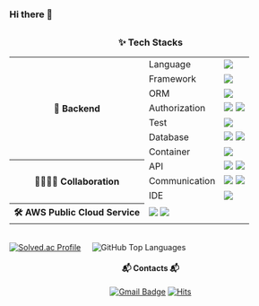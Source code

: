 ### Hi there 👋

<div align="center">
<h3 style="margin-top:30px">✨ Tech Stacks</h3>
<div>
<table>
    <tr>
        <th rowspan="7">🌱 Backend</th>
        <td>Language</td>
        <td>
            <img src="https://img.shields.io/badge/Java 18-007396?style=flat-square&logo=Java&logoColor=white"/>
        </td>
    </tr>
	<tr>
        <td>Framework</td>
        <td>
            <img src="https://img.shields.io/badge/Spring Boot-6DB33F?style=flat-square&logo=Spring Boot&logoColor=white"/>
        </td>
    </tr>
	<tr>
        <td>ORM</td>
        <td>
            <img src="https://img.shields.io/badge/Spring Data JPA-6DB33F?style=flat-square&logo=Spring Data JPA&logoColor=white"/>
        </td>
    </tr>
    <tr>
        <td>Authorization</td>
        <td>
            <img src="https://img.shields.io/badge/Spring Security-6DB33F?style=flat-square&logo=Spring Security&logoColor=white"/>
            <img src="https://img.shields.io/badge/JWT-000000?style=flat-square&logo=JSON Web Tokens&logoColor=white"/>
        </td>
    </tr>
	<tr>
        <td>Test</td>
        <td>
            <img src="https://img.shields.io/badge/JUnit5-25A162?style=flat-square&logo=JUnit5&logoColor=white"/>
        </td>
    </tr>
	<tr>
        <td>Database</td>
        <td>
            <img src="https://img.shields.io/badge/MySQL-4479A1?style=flat-square&logo=MySQL&logoColor=white"/>
            <img src="https://img.shields.io/badge/Redis-DC382D?style=flat-square&logo=Redis&logoColor=white"/>
        </td>
   	</tr>
	<tr>
        <td>Container</td>
        <td>
            <img src="https://img.shields.io/badge/Docker-2496ED?style=flat-square&logo=Docker&logoColor=white"/>
        </td>
    </tr>
	<tr>
        <th rowspan="3">👨‍👩‍👦‍👦 Collaboration</th>
        <td>API</td>
        <td>
	    <img src="https://img.shields.io/badge/Swagger-63CC63?style=flat-square&logo=Swagger&logoColor=white"/>
            <img src="https://img.shields.io/badge/Postman-FF6C37?style=flat-square&logo=Postman&logoColor=white"/>
        </td>
    </tr>
	<tr>
        <td>Communication</td>
        <td>
            <img src="https://img.shields.io/badge/Notion-000000?style=flat-square&logo=Notion&logoColor=white"/>
            <img src="https://img.shields.io/badge/Google Meet-00897B?style=flat-square&logo=Google Meet&logoColor=white"/>
        </td>
    </tr>
	<tr>
        <td>IDE</td>
        <td>
            <img src="https://img.shields.io/badge/IntelliJ IDEA-000000?style=flat-square&logo=IntelliJ IDEA&logoColor=white"/>
        </td>
    </tr>
	<tr>
        <th>🛠 AWS Public Cloud Service</th>
        <td colspan="2">
            <img src="https://img.shields.io/badge/EC2-FF9900?style=flat-square&logo=Amazon EC2&logoColor=white"/>
            <img src="https://img.shields.io/badge/RDS-527FFF?style=flat-square&logo=Amazon RDS&logoColor=white"/>
        </td>
    </tr>
</table>	
</div>
<br/>

<div style="display: flex; align-items: center;">
  <a href="https://solved.ac/ydg0630/" style="margin-right: 20px;">
    <img src="http://mazassumnida.wtf/api/v2/generate_badge?boj=ydg0630" alt="Solved.ac Profile" />
  </a>
  <picture>
    <source
      srcset="https://github-readme-stats.vercel.app/api/top-langs/?username=eoslovy&layout=compact&theme=github_dark&border_color=31363C&hide_border=false&bg_color=00000000"
      media="(prefers-color-scheme: dark)"
    />
    <source
      srcset="https://github-readme-stats.vercel.app/api/top-langs/?username=eoslovy&layout=compact"
      media="(prefers-color-scheme: light), (prefers-color-scheme: no-preference)"
    />
    <img src="https://github-readme-stats.vercel.app/api/top-langs/?username=eoslovy&layout=compact" alt="GitHub Top Languages" />
  </picture>
</div>


<!-- [![Solved.ac Profile](http://mazassumnida.wtf/api/v2/generate_badge?boj=ydg0630)](https://solved.ac/ydg0630/) -->
<!-- <h3>My stats</h3> -->
<!-- git 통계: 화면 모드에 따라 다른 테마가 나오도록 media feature 사용 -->
<!-- <picture>
  <source
    srcset="https://github-readme-stats.vercel.app/api?username=eoslovy&show_icons=true&theme=github_dark&border_color=31363C&hide_border=false&bg_color=00000000"
    media="(prefers-color-scheme: dark)"
  />
  <source
    srcset="https://github-readme-stats.vercel.app/api?username=eoslovy&show_icons=true"
    media="(prefers-color-scheme: light), (prefers-color-scheme: no-preference)"
  />
  <img src="https://github-readme-stats.vercel.app/api?username=eoslovy&show_icons=true" />
</picture> -->

<!-- 사용하는 언어 통계: 화면 모드에 따라 다른 테마가 나오도록 -->
<!--<picture>
  <source
    srcset="https://github-readme-stats.vercel.app/api/top-langs/?username=eoslovy&layout=compact&theme=github_dark&border_color=31363C&hide_border=false&bg_color=00000000"
    media="(prefers-color-scheme: dark)"
  />
  <source
    srcset="https://github-readme-stats.vercel.app/api/top-langs/?username=eoslovy&layout=compact"
    media="(prefers-color-scheme: light), (prefers-color-scheme: no-preference)"
  />
  <img src="https://github-readme-stats.vercel.app/api/top-langs/?username=eoslovy&layout=compact" />
</picture> -->

<h4>📬 Contacts 📬</h4>

[![Gmail Badge](https://img.shields.io/badge/Gmail-d14836?style=flat-square&logo=Gmail&logoColor=white&link=mailto:qaz74792@gmail.com)](mailto:ydg0630@gmail.com)
[![Hits](https://hits.seeyoufarm.com/api/count/incr/badge.svg?url=https%3A%2F%2Fgithub.com%2Feoslovy&count_bg=%2379C83D&title_bg=%23555555&icon=&icon_color=%23E7E7E7&title=hits&edge_flat=false)](https://hits.seeyoufarm.com)
